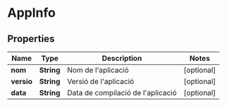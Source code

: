 # AppInfo

## Properties
Name | Type | Description | Notes
------------ | ------------- | ------------- | -------------
**nom** | **String** | Nom de l&#x27;aplicació |  [optional]
**versio** | **String** | Versió de l&#x27;aplicació |  [optional]
**data** | **String** | Data de compilació de l&#x27;aplicació |  [optional]
